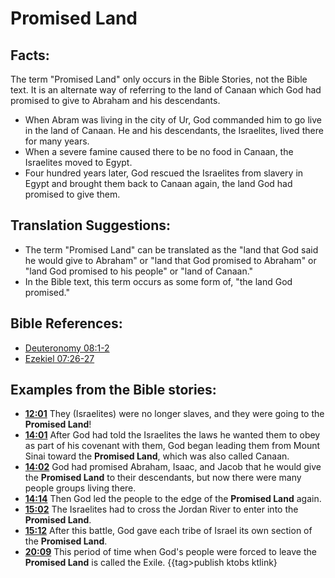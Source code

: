 # Promised Land #

## Facts: ##

The term "Promised Land" only occurs in the Bible Stories, not the Bible text. It is an alternate way of referring to the land of Canaan which God had promised to give to Abraham and his descendants.

* When Abram was living in the city of Ur, God commanded him to go live in the land of Canaan. He and his descendants, the Israelites, lived there for many years.
* When a severe famine caused there to be no food in Canaan, the Israelites moved to Egypt.
* Four hundred years later, God rescued the Israelites from slavery in Egypt and brought them back to Canaan again, the land God had promised to give them.

## Translation Suggestions: ##

* The term "Promised Land" can be translated as the "land that God said he would give to Abraham" or "land that God promised to Abraham" or "land God promised to his people" or "land of Canaan."
* In the Bible text, this term occurs as some form of, "the land God promised."



## Bible References: ##

* [Deuteronomy 08:1-2](en/tn/deu/help/08/01)
* [Ezekiel 07:26-27](en/tn/ezk/help/07/26)

## Examples from the Bible stories: ##

* __[12:01](en/tn/obs/help/12/01)__ They (Israelites) were no longer slaves, and they were going to the __Promised Land__!
* __[14:01](en/tn/obs/help/14/01)__ After God had told the Israelites the laws he wanted them to obey as part of his covenant with them, God began leading them from Mount Sinai toward the __Promised Land__, which was also called Canaan.
* __[14:02](en/tn/obs/help/14/02)__ God had promised Abraham, Isaac, and Jacob that he would give the __Promised Land__  to their descendants, but now there were many people groups living there.
* __[14:14](en/tn/obs/help/14/14)__ Then God led the people to the edge of the __Promised Land__  again.
* __[15:02](en/tn/obs/help/15/02)__ The Israelites had to cross the Jordan River to enter into the __Promised Land__.
* __[15:12](en/tn/obs/help/15/12)__ After this battle, God gave each tribe of Israel its own section of the __Promised Land__.
* __[20:09](en/tn/obs/help/20/09)__ This period of time when God's people were forced to leave the __Promised Land__  is called the Exile.
{{tag>publish ktobs ktlink}